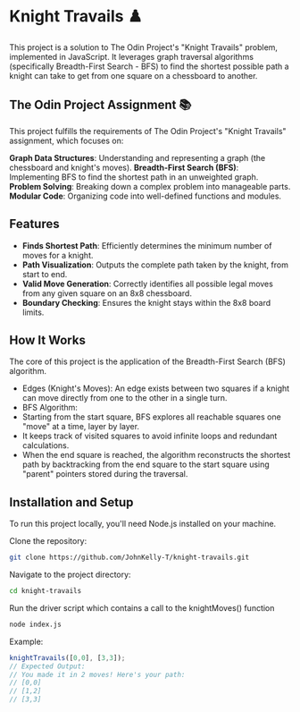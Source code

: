 # Knight Travails ♟️

This project is a solution to The Odin Project's "Knight Travails" problem, implemented in JavaScript. It leverages graph traversal algorithms (specifically Breadth-First Search - BFS) to find the shortest possible path a knight can take to get from one square on a chessboard to another.

## The Odin Project Assignment 📚
This project fulfills the requirements of The Odin Project's "Knight Travails" assignment, which focuses on:

**Graph Data Structures**: Understanding and representing a graph (the chessboard and knight's moves).
**Breadth-First Search (BFS)**: Implementing BFS to find the shortest path in an unweighted graph.
**Problem Solving**: Breaking down a complex problem into manageable parts.
**Modular Code**: Organizing code into well-defined functions and modules.

## Features
- **Finds Shortest Path**: Efficiently determines the minimum number of moves for a knight.
- **Path Visualization**: Outputs the complete path taken by the knight, from start to end.
- **Valid Move Generation**: Correctly identifies all possible legal moves from any given square on an 8x8 chessboard.
- **Boundary Checking**: Ensures the knight stays within the 8x8 board limits.

## How It Works
The core of this project is the application of the Breadth-First Search (BFS) algorithm.

- Edges (Knight's Moves): An edge exists between two squares if a knight can move directly from one to the other in a single turn.
- BFS Algorithm:
- Starting from the start square, BFS explores all reachable squares one "move" at a time, layer by layer.
- It keeps track of visited squares to avoid infinite loops and redundant calculations.
- When the end square is reached, the algorithm reconstructs the shortest path by backtracking from the end square to the start square using "parent" pointers stored during the traversal.

## Installation and Setup
To run this project locally, you'll need Node.js installed on your machine.

Clone the repository:

```bash
git clone https://github.com/JohnKelly-T/knight-travails.git
```

Navigate to the project directory:

``` bash
cd knight-travails
```

Run the driver script which contains a call to the knightMoves() function

```bash
node index.js
```

Example: 
``` js
knightTravails([0,0], [3,3]);
// Expected Output:
// You made it in 2 moves! Here's your path:
// [0,0]
// [1,2]
// [3,3]
```
